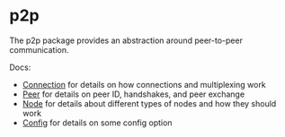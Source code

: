 # p2p

The p2p package provides an abstraction around peer-to-peer communication.

Docs:

- [Connection](https://github.com/KYVENetwork/celestia-core/blob/v0.34.x/spec/p2p/connection.md) for details on how connections and multiplexing work
- [Peer](https://github.com/KYVENetwork/celestia-core/blob/v0.34.x/spec/p2p/node.md) for details on peer ID, handshakes, and peer exchange
- [Node](https://github.com/KYVENetwork/celestia-core/blob/v0.34.x/spec/p2p/node.md) for details about different types of nodes and how they should work
- [Config](https://github.com/KYVENetwork/celestia-core/blob/v0.34.x/spec/p2p/config.md) for details on some config option
